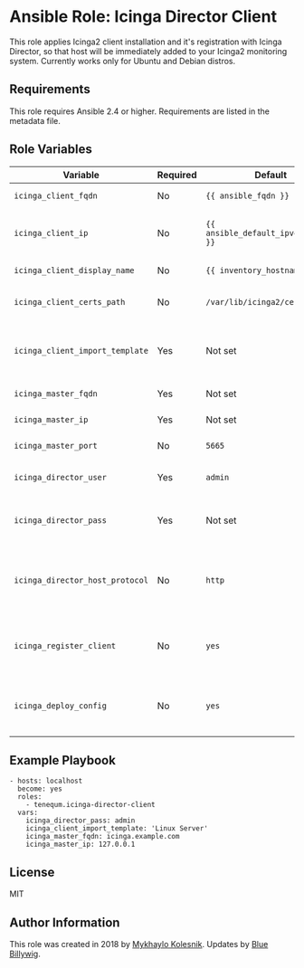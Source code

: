 # Ansible Role: Icinga Director Client

This role applies Icinga2 client installation and it's registration with Icinga Director, so that host will be immediately added to your Icinga2 monitoring system. Currently works only for Ubuntu and Debian distros.

## Requirements

This role requires Ansible 2.4 or higher. Requirements are listed in the metadata file.

## Role Variables

| Variable | Required | Default | Comments |
|----------|----------|---------|----------|
| `icinga_client_fqdn` | No | `{{ ansible_fqdn }}` | Icinga client FQDN. |
| `icinga_client_ip` | No | `{{ ansible_default_ipv4.address }}` | Icinga client IP used to communicate with master. |
| `icinga_client_display_name` | No | `{{ inventory_hostname }}` | Icinga client display name. |
| `icinga_client_certs_path` | No | `/var/lib/icinga2/certs/` | Path to Icinga client certs directory. |
| `icinga_client_import_template` | Yes | Not set | Host template name registered in Icinga Director. |
| `icinga_master_fqdn` | Yes | Not set | Icinga master FQDN. |
| `icinga_master_ip` | Yes | Not set | Icinga master IP. |
| `icinga_master_port` | No | `5665` | Icinga master port. |
| `icinga_director_user` | Yes | `admin` | Icinga Web user for API authentication.  |
| `icinga_director_pass` | Yes | Not set | Icinga Web user password for API authentication.  |
| `icinga_director_host_protocol` | No | `http` | Protocol used to communicate with Icinga Director - http or https.  |
| `icinga_register_client` | No | `yes` | Register Icinga client host. Set to `no` to skip this step. |
| `icinga_deploy_config` | No | `yes` | Trigger Icinga Director to deploy config. Set to `no` to skip this step. | 


Example Playbook
----------------
```
- hosts: localhost
  become: yes
  roles:
    - tenequm.icinga-director-client
  vars:
    icinga_director_pass: admin
    icinga_client_import_template: 'Linux Server'
    icinga_master_fqdn: icinga.example.com
    icinga_master_ip: 127.0.0.1
```
License
-------
MIT

Author Information
------------------
This role was created in 2018 by [Mykhaylo Kolesnik](http://github.com/tenequm).
Updates by [Blue Billywig](http://github.com/bluebillywig).
